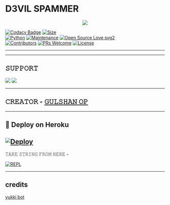 # D3VIL SPAMMER

<p align="center">
  <img src="https://telegra.ph/file/459c9bac605fa9de1207d.jpg">
</p>


[![Codacy Badge](https://api.codacy.com/project/badge/Grade/f7c51539e67b483bb8d7749acca51d3a)](https://app.codacy.com/gh/sameerpanthi/d3VIL-spam-bot?utm_source=github.com&utm_medium=referral&utm_content=sameerpanthi/d3VIL-spam-bot&utm_campaign=Badge_Grade_Settings)
[![Size](https://img.shields.io/github/repo-size/sameerpanthi/d3VIL-spam-bot?style=flat-square&color=green)](https://github.com/sameerpanthi/d3VIL-spam-bot/)   
[![Python](https://img.shields.io/badge/Python-v3.9-blue)](https://www.python.org/)
[![Maintenance](https://img.shields.io/badge/Maintained%3F-yes-green.svg)](https://github.com/sameerpanthi/d3VIL-spam-bot/graphs/commit-activity)
[![Open Source Love svg2](https://badges.frapsoft.com/os/v2/open-source.svg?v=103)](https://github.com/sameerpanthi/d3VIL-spam-bot)   
[![Contributors](https://img.shields.io/github/contributors/sameerpanthi/d3VIL-spam-bot?style=flat-square&color=green)](https://github.com/sameerpanthi/d3VIL-spam-bot/graphs/contributors)
[![PRs Welcome](https://img.shields.io/badge/PRs-welcome-brightgreen.svg?style=flat-square)](https://makeapullrequest.com)
[![License](https://img.shields.io/badge/License-AGPL-blue)](https://github.com/sameerpanthi/deadly-spam-bot/blob/main/LICENSE)

----

-------------------------------------------------

## 𝚂𝚄𝙿𝙿𝙾𝚁𝚃 
                          
<a href="https://t.me/D3VIL_SPAMMERS"><img src="https://img.shields.io/badge/Join-SUPPORT%20GROUP-red.svg?logo=Telegram"></a>
<a href="https://t.me/D3VIL_OFFICIAL"><img src="https://img.shields.io/badge/Join-SUPPORT%20CHANNEL-red.svg?logo=Telegram"></a>

-------------------------------------------------

## 𝙲𝚁𝙴𝙰𝚃𝙾𝚁 - [𝙶𝚄𝙻𝚂𝙷𝙰𝙽 𝙾𝙿](https://t.me/D3VILGULSHAN)
                   
-------------------------------------------------

## 🚀 Deploy on Heroku 
[![Deploy](https://www.herokucdn.com/deploy/button.svg)](https://heroku.com/deploy?template=https://github.com/D3VILGULSHAN/HOST.git)
------------------------------------------------


𝚃𝙰𝙺𝙴 𝚂𝚃𝚁𝙸𝙽𝙶 𝙵𝚁𝙾𝙼 𝙷𝙴𝚁𝙴 - 

[![REPL](https://repl.it/badge/github/spandey112/SensibleUserbot)](https://replit.com/@D3VILGULSHAN1/D3VIL-SPAM-BOT#main.py)
    
-------------------------------------------------

## credits 

[yukki bot](https://github.com/YukkiBot/YukkiMultiSpamBot)
